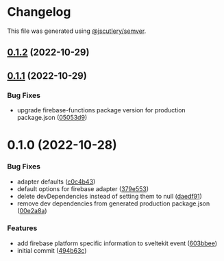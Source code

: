 # Changelog

This file was generated using [@jscutlery/semver](https://github.com/jscutlery/semver).

## [0.1.2](https://github.com/simonnepomuk/monorepo/compare/sveltekit-adapter-firebase-0.1.1...sveltekit-adapter-firebase-0.1.2) (2022-10-29)



## [0.1.1](https://github.com/simonnepomuk/monorepo/compare/sveltekit-adapter-firebase-0.1.0...sveltekit-adapter-firebase-0.1.1) (2022-10-29)


### Bug Fixes

* upgrade firebase-functions package version for production package.json ([05053d9](https://github.com/simonnepomuk/monorepo/commit/05053d9f94a44529d61efa5f70fddeb1c9c0dcf8))



# 0.1.0 (2022-10-28)

### Bug Fixes

- adapter defaults ([c0c4b43](https://github.com/simonnepomuk/monorepo/commit/c0c4b43661261f6d0cc398ea2f5cd02976cbf110))
- default options for firebase adapter ([379e553](https://github.com/simonnepomuk/monorepo/commit/379e553863d71f2a67de64878fcbff63b36cf252))
- delete devDependencies instead of setting them to null ([daedf91](https://github.com/simonnepomuk/monorepo/commit/daedf9199c59c81081a4d5be2404c8944345bce5))
- remove dev dependencies from generated production package.json ([00e2a8a](https://github.com/simonnepomuk/monorepo/commit/00e2a8aa12fc1fce4f403d8cb6ebd11e36a4da31))

### Features

- add firebase platform specific information to sveltekit event ([603bbee](https://github.com/simonnepomuk/monorepo/commit/603bbee3a025e4ab80ac6d4b9c000a1d1e1d0718))
- initial commit ([494b63c](https://github.com/simonnepomuk/monorepo/commit/494b63cb205cc4b12ee1a0fe67677a919a75b3fa))
